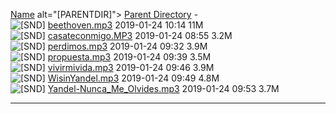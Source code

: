 <a href="?C=N;O=D">Name</a>
alt="[PARENTDIR]"> <a href="/">Parent Directory</a>                                 -   
<img src="/icons/sound2.gif" alt="[SND]"> <a href="beethoven.mp3">beethoven.mp3</a>               2019-01-24 10:14   11M  
<img src="/icons/sound2.gif" alt="[SND]"> <a href="casateconmigo.MP3">casateconmigo.MP3</a>           2019-01-24 08:55  3.2M  
<img src="/icons/sound2.gif" alt="[SND]"> <a href="perdimos.mp3">perdimos.mp3</a>                2019-01-24 09:32  3.9M  
<img src="/icons/sound2.gif" alt="[SND]"> <a href="propuesta.mp3">propuesta.mp3</a>               2019-01-24 09:39  3.5M  
<img src="/icons/sound2.gif" alt="[SND]"> <a href="vivirmivida.mp3">vivirmivida.mp3</a>             2019-01-24 09:46  3.9M  
<img src="/icons/sound2.gif" alt="[SND]"> <a href="WisinYandel.mp3">WisinYandel.mp3</a>             2019-01-24 09:49  4.8M  
<img src="/icons/sound2.gif" alt="[SND]"> <a href="Yandel-Nunca_Me_Olvides.mp3">Yandel-Nunca_Me_Olvides.mp3</a> 2019-01-24 09:53  3.7M  
<hr>
